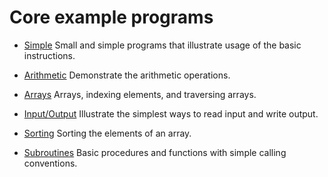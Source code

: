 # Core example programs

* [Simple](Simple/index.html)  Small and simple programs that
  illustrate usage of the basic instructions.

* [Arithmetic](Arithmetic/index.html) Demonstrate the arithmetic
  operations.

* [Arrays](Arrays/index.html) Arrays, indexing elements, and
  traversing arrays.

* [Input/Output](IO/index.html) Illustrate the simplest ways to read
  input and write output.

* [Sorting](Sorting/index.html) Sorting the elements of an array.

* [Subroutines](Subroutines/index.html) Basic procedures and functions
  with simple calling conventions.
